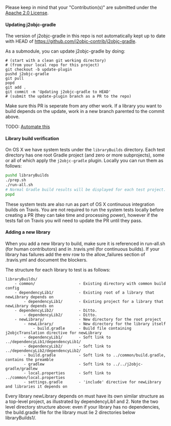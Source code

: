 Please keep in mind that your "Contribution(s)" are submitted under
the [Apache 2.0 License](LICENSE).

#### Updating j2objc-gradle
The version of j2objc-gradle in this repo is not automatically kept up
to date with HEAD of https://github.com/j2objc-contrib/j2objc-gradle.

As a submodule, you can update j2objc-gradle by doing:

```shell
# (start with a clean git working directory)
# (from your local repo for this project)
git checkout -b update-plugin
pushd j2objc-gradle
git pull
popd
git add .
git commit -m 'Updating j2objc-gradle to HEAD'
# (submit the update-plugin branch as a PR to the repo)
```

Make sure this PR is seperate from any other work.  If a library you want
to build depends on the update, work in a new branch parented to the commit
above.

TODO: [Automate this](https://github.com/j2objc-contrib/j2objc-common-libs-e2e-test/issues/33)

#### Library build verification

On OS X we have system tests under the `libraryBuilds` directory.  Each test directory
has one root Gradle project (and zero or more subprojects), some or all of which apply the
`j2objc-gradle` plugin.  Locally you can run them as follows:

```sh
pushd libraryBuilds
./prep.sh
./run-all.sh
# Normal Gradle build results will be displayed for each test project.
popd
```

These system tests are also run as part of OS X continuous integration builds on Travis.
You are not required to run the system tests locally before creating a PR (they can take
time and processing power), however if the tests fail on Travis you will need to update
the PR until they pass.

#### Adding a new library

When you add a new library to build, make sure it is referenced in run-all.sh (for
human contributors) and in .travis.yml (for continuous builds). If your library has failures
add the env row to the allow_failures section of .travis.yml and document the blockers.

The structure for each library to test is as follows:

```
libraryBuilds/
    - common/                   - Existing directory with common build config
    - dependencyLib1/           - Existing root of a library that newLibrary depends on
        - dependencyLib1/       - Existing project for a library that newLibrary depends on
    - dependencyLib2/           - Ditto.
        - dependencyLib2/       - Ditto.
    - newLibrary/               - New directory for the root project
        - newLibrary/           - New directory for the library itself
            - build.gradle      - Build file containing j2objcTranslation directive for newLibrary
        - dependencyLib1/       - Soft link to ../dependencyLib1/dependencyLib1/
        - dependencyLib2/       - Soft link to ../dependencyLib2/dependencyLib2/
        - build.gradle          - Soft link to ../common/build.gradle, contains the preamble
        - gradlew               - Soft link to ../../j2objc-gradle/gradlew
        - local.properties      - Soft link to ../common/local.properties
        - settings.gradle       - 'include' directive for newLibrary and libraries it depends on
```

Every library newLibrary depends on must have its own similar structure as a top-level project,
as illustrated by dependencyLib1 and 2. Note the two level directory structure above: even if
your library has no dependencies, the build.gradle file for the library must lie 2 directories
below libraryBuilds1/.
